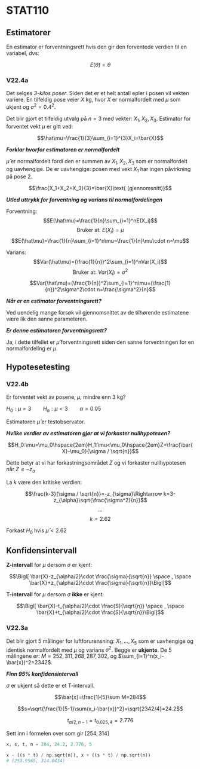 # STAT110

## Estimatorer

En estimator er forventningsrett hvis den gir den forventede verdien til en variabel, dvs:

$$E(\hat\theta)=\theta$$

### V22.4a

Det selges _3-kilos poser_. Siden det er et helt antall epler i posen vil vekten variere. En tilfeldig pose veier $X$ kg, hvor $X$ er normalfordelt med $\mu$ som ukjent og $\sigma^2=0.4^2$.

Det blir gjort et tilfeldig utvalg på $n=3$ med vekter: $X_1,X_2,X_3$. Estimator for forventet vekt $\mu$ er gitt ved:

$$\hat\mu=\frac{1}{3}\sum_{i=1}^{3}X_i=\bar{X}$$

**_Forklar hvorfor estimatoren er normalfordelt_**

$\hat\mu$ er normalfordelt fordi den er summen av $X_1,X_2,X_3$ som er normalfordelt og uavhengige. De er uavhengige: posen med vekt $X_1$ har ingen påvirkning på pose 2.

$$\frac{X_1+X_2+X_3}{3}=\bar{X}\text{ (gjennomsnitt)}$$

**_Utled uttrykk for forventning og varians til normalfordelingen_**

Forventning:
$$E(\hat\mu)=\frac{1}{n}\sum_{i=1}^nE(X_i)$$
$$\text{Bruker at: } E(X_i)=\mu$$
$$E(\hat\mu)=\frac{1}{n}\sum_{i=1}^n\mu=\frac{1}{n}\mu\cdot n=\mu$$

Varians:
$$Var(\hat\mu)=(\frac{1}{n})^2\sum_{i=1}^nVar(X_i)$$
$$\text{Bruker at: } Var(X_i)=\sigma^2$$
$$Var(\hat\mu)=(\frac{1}{n})^2\sum_{i=1}^n\mu=(\frac{1}{n})^2\sigma^2\cdot n=\frac{\sigma^2}{n}$$

**_Når er en estimator forventningsrett?_**

Ved uendelig mange forsøk vil gjennomsnittet av de tilhørende estimatene være lik den sanne parameteren.

**_Er denne estimatoren forventningsrett?_**

Ja, i dette tilfellet er $\hat\mu$ forventningsrett siden den sanne forventningen for en normalfordeling er $\mu$.

## Hypotesetesting

### V22.4b

Er forventet vekt av posene, $\mu$, mindre enn 3 kg?

$H_0:\mu=3\hspace{2em} H_a:\mu<3\hspace{2em}\alpha=0.05$

Estimatoren $\hat\mu$ er testobservator.

**_Hvilke verdier av estimatoren gjør at vi forkaster nullhypotesen?_**

$$H_0:\mu=\mu_0\hspace{2em}H_1:\mu<\mu_0\hspace{2em}Z=\frac{\bar{X}-\mu_0}{\sigma / \sqrt{n}}$$

Dette betyr at vi har forkastningsområdet $Z$ og vi forkaster nullhypotesen når $Z\leq-z_{\alpha}$

La $k$ være den kritiske verdien:

$$\frac{k-3}{\sigma / \sqrt{n}}=-z_{\sigma}\Rightarrow k=3-z_{\alpha}\sqrt{\frac{\sigma^2}{n}}$$
$$...$$
$$k=2.62$$

Forkast $H_0$ hvis $\hat\mu<2.62$

## Konfidensintervall

**Z-intervall** for $\mu$ dersom $\sigma$ er kjent:

$$\Bigl[ \bar{X}-z_{\alpha/2}\cdot \frac{\sigma}{\sqrt{n}} \space , \space \bar{X}+z_{\alpha/2}\cdot \frac{\sigma}{\sqrt{n}}\Bigl]$$

**T-intervall** for $\mu$ dersom $\sigma$ **ikke** er kjent:

$$\Bigl[ \bar{X}-t_{\alpha/2}\cdot \frac{S}{\sqrt{n}} \space , \space \bar{X}+t_{\alpha/2}\cdot \frac{S}{\sqrt{n}}\Bigl]$$

### V22.3a

Det blir gjort 5 målinger for luftforurensning: $X_1,...,X_5$ som er uavhengige og identisk normalfordelt med $\mu$ og varians $\sigma^2$. Begge er **ukjente**. De 5 målingene er: $M=252, 311, 268, 287, 302$, og $\sum_{i=1}^n(x_i-\bar{x})^2=2342$.

**_Finn 95% konfidensintervall_**

$\sigma$ er ukjent så dette er et T-intervall.

$$\bar{x}=\frac{1}{5}\sum M=284$$

$$s=\sqrt{\frac{1}{5-1}\sum(x_i-\bar{x})^2}=\sqrt{2342/4}=24.2$$

$$t_{\alpha/2,n-1}=t_{0.025,4}=2.776$$

Sett inn i formelen over som gir $[254, 314]$

```python
x, s, t, n = 284, 24.2, 2.776, 5

x - ((s * t) / np.sqrt(n)), x + ((s * t) / np.sqrt(n))
# (253.9565, 314.0434)
```
